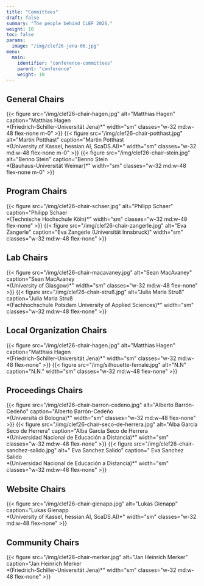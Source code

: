 ```yaml
---
title: "Committees"
draft: false
summary: "The people behind CLEF 2026."
weight: 10
toc: false
params:
  image: "/img/clef26-jena-06.jpg"
menu:
  main:
    identifier: "conference-committees"
    parent: "conference"
    weight: 10
---
```


## General Chairs

<div class="flex flex-wrap gap-2 content-evenly justify-items-center items-top">
{{< figure src="/img/clef26-chair-hagen.jpg" alt="Matthias Hagen" caption="Matthias Hagen<br>*(Friedrich-Schiller-Universität Jena)*" width="sm" classes="w-32 md:w-48 flex-none m-0" >}}
{{< figure src="/img/clef26-chair-potthast.jpg" alt="Martin Potthast" caption="Martin Potthast<br>*(University of Kassel, hessian.AI, ScaDS.AI)*" width="sm" classes="w-32 md:w-48 flex-none m-0" >}}
{{< figure src="/img/clef26-chair-stein.jpg" alt="Benno Stein" caption="Benno Stein<br>*(Bauhaus-Universität Weimar)*" width="sm" classes="w-32 md:w-48 flex-none m-0" >}}
</div>

## Program Chairs

<div class="flex flex-wrap gap-2 content-evenly justify-items-center items-top">
{{< figure src="/img/clef26-chair-schaer.jpg" alt="Philipp Schaer" caption="Philipp Schaer<br>*(Technische Hochschule Köln)*" width="sm" classes="w-32 md:w-48 flex-none" >}}
{{< figure src="/img/clef26-chair-zangerle.jpg" alt="Eva Zangerle" caption="Eva Zangerle (Universität Innsbruck)" width="sm" classes="w-32 md:w-48 flex-none" >}}
</div>

## Lab Chairs

<div class="flex flex-wrap gap-2 content-evenly justify-items-center items-top">
{{< figure src="/img/clef26-chair-macavaney.jpg" alt="Sean MacAvaney" caption="Sean MacAvaney<br>*(University of Glasgow)*" width="sm" classes="w-32 md:w-48 flex-none" >}}
{{< figure src="/img/clef26-chair-struß.jpg" alt="Julia Maria Struß" caption="Julia Maria Struß<br>*(Fachhochschule Potsdam University of Applied Sciences)*" width="sm" classes="w-32 md:w-48 flex-none" >}}
</div>

## Local Organization Chairs

<div class="flex flex-wrap gap-2 content-evenly justify-items-center items-top">
{{< figure src="/img/clef26-chair-hagen.jpg" alt="Matthias Hagen" caption="Matthias Hagen<br>*(Friedrich-Schiller-Universität Jena)*" width="sm" classes="w-32 md:w-48 flex-none" >}}
{{< figure src="/img/silhouette-female.jpg" alt="N.N" caption="N.N." width="sm" classes="w-32 md:w-48 flex-none" >}}
</div>

## Proceedings Chairs

<div class="flex flex-wrap gap-2 content-evenly justify-items-center items-top">
{{< figure src="/img/clef26-chair-barron-cedeno.jpg" alt="Alberto Barrón-Cedeño" caption="Alberto Barrón-Cedeño<br>*(Università di Bologna)*" width="sm" classes="w-32 md:w-48 flex-none" >}}
{{< figure src="/img/clef26-chair-seco-de-herrera.jpg" alt="Alba García Seco de Herrera" caption="Alba García Seco de Herrera<br>*(Universidad Nacional de Educación a Distancia)*" width="sm" classes="w-32 md:w-48 flex-none" >}}
{{< figure src="/img/clef26-chair-sanchez-salido.jpg" alt=" Eva Sanchez Salido" caption=" Eva Sanchez Salido<br>*(Universidad Nacional de Educación a Distancia)*" width="sm" classes="w-32 md:w-48 flex-none" >}}
</div>

## Website Chairs

<div class="flex flex-wrap gap-2 content-evenly justify-items-center items-top">
{{< figure src="/img/clef26-chair-gienapp.jpg" alt="Lukas Gienapp" caption="Lukas Gienapp<br>*(University of Kassel, hessian.AI, ScaDS.AI)*" width="sm" classes="w-32 md:w-48 flex-none" >}}
</div>

## Community Chairs

<div class="flex flex-wrap gap-2 content-evenly justify-items-center items-top">
{{< figure src="/img/clef26-chair-merker.jpg" alt="Jan Heinrich Merker" caption="Jan Heinrich Merker<br>*(Friedrich-Schiller-Universität Jena)*" width="sm" classes="w-32 md:w-48 flex-none" >}}
</div>

